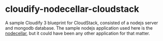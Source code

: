 cloudify-nodecellar-cloudstack
==============================
A sample Cloudify 3 blueprint for CloudStack, consisted of a nodejs server and mongodb database.  The sample nodejs application used here is the [nodecellar](http://coenraets.org/blog/2012/10/nodecellar-sample-application-with-backbone-js-twitter-bootstrap-node-js-express-and-mongodb/), but it could have been any other application for that matter. 
